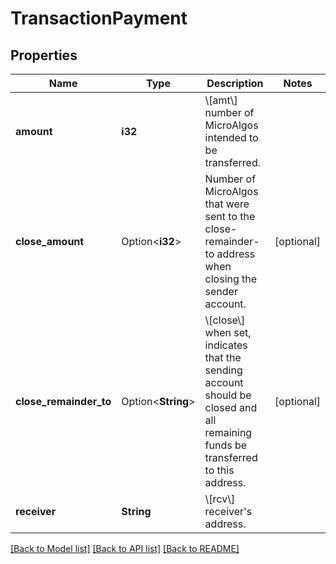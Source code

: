 # TransactionPayment

## Properties

Name | Type | Description | Notes
------------ | ------------- | ------------- | -------------
**amount** | **i32** | \\[amt\\] number of MicroAlgos intended to be transferred. | 
**close_amount** | Option<**i32**> | Number of MicroAlgos that were sent to the close-remainder-to address when closing the sender account. | [optional]
**close_remainder_to** | Option<**String**> | \\[close\\] when set, indicates that the sending account should be closed and all remaining funds be transferred to this address. | [optional]
**receiver** | **String** | \\[rcv\\] receiver's address. | 

[[Back to Model list]](../README.md#documentation-for-models) [[Back to API list]](../README.md#documentation-for-api-endpoints) [[Back to README]](../README.md)


